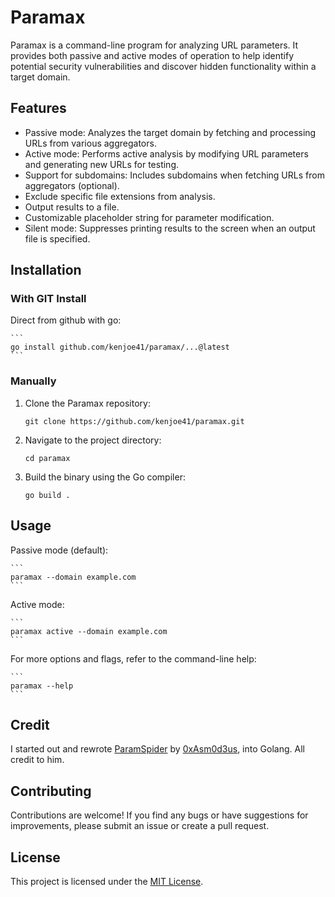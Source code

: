 # Paramax

Paramax is a command-line program for analyzing URL parameters. It provides both passive and active modes of operation to help identify potential security vulnerabilities and discover hidden functionality within a target domain.

## Features

- Passive mode: Analyzes the target domain by fetching and processing URLs from various aggregators.
- Active mode: Performs active analysis by modifying URL parameters and generating new URLs for testing.
- Support for subdomains: Includes subdomains when fetching URLs from aggregators (optional).
- Exclude specific file extensions from analysis.
- Output results to a file.
- Customizable placeholder string for parameter modification.
- Silent mode: Suppresses printing results to the screen when an output file is specified.

## Installation

### With GIT Install
Direct from github with go:

    ```
    go install github.com/kenjoe41/paramax/...@latest
    ```
### Manually
1. Clone the Paramax repository:

    ```shell
    git clone https://github.com/kenjoe41/paramax.git
    ```

2. Navigate to the project directory:

    ```shell
    cd paramax
    ```

3. Build the binary using the Go compiler:

    ```
    go build .
    ```

## Usage
Passive mode (default):

    ```
    paramax --domain example.com
    ```

Active mode:

    ```
    paramax active --domain example.com
    ```

For more options and flags, refer to the command-line help:

    ```
    paramax --help
    ```

## Credit
I started out and rewrote [ParamSpider](https://github.com/devanshbatham/ParamSpider) by [0xAsm0d3us](https://twitter.com/0xAsm0d3us), into Golang. All credit to him.
## Contributing
Contributions are welcome! If you find any bugs or have suggestions for improvements, please submit an issue or create a pull request.

## License
This project is licensed under the [MIT License](https://opensource.org/licenses/MIT).